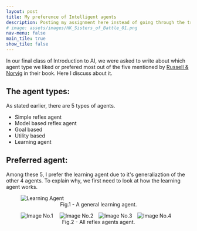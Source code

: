 ```yaml
---
layout: post
title: My preference of Intelligent agents
description: Posting my assignment here instead of going through the trouble of making a PDF
# image: assets/images/HK_Sisters_of_Battle_01.png
nav-menu: false
main_tile: true
show_tile: false
---
```

In our final class of Introduction to AI, we were asked to write about which agent type we liked or prefered most out of the five mentioned by [Russell & Norvig](https://en.wikipedia.org/wiki/Intelligent_agent#CITEREFRussellNorvig2003) in their book. Here I discuss about it.

## The agent types:
As stated earlier, there are 5 types of agents.

* Simple reflex agent
* Model based reflex agent
* Goal based
* Utility based
* Learning agent

## Preferred agent:
Among these 5, I prefer the learning agent due to it's generaliaztion of the other 4 agents. To explain why, we first need to look at how the learning agent works.
<style>
img {
  display: block;
  margin-left: auto;
  margin-right: auto;
}
</style>
<figure>
    <div style="display:flex">
        <div style="flex:1;">
            <div style="flex:1; padding:0 3% 0 0;">
                <img 
                    style="display: block;margin-left: auto;margin-right: auto;width=10%;" 
                    src="{% link assets/images/LearningDiagram1.png %}" 
                    alt="Learning Agent"
                >
            </div>
        </div>
    </div>
    <figcaption align="center">Fig.1 - A general learning agent.</figcaption>
</figure>
<figure>
<div style="display:flex">
    <div style="flex:1;padding:0 1% 0 0">    
        <img src = "{% link assets/images/LearningDiagram1.png %}" alt = "Image No.1">
    </div>
    <div style="flex:1; padding:0 1% 0 0">
        <img src = "{% link assets/images/LearningDiagram1.png %}" alt = "Image No.2">
    </div>
    <!-- <div style="flex:1"> -->
    <div style="flex:1;padding:0 1% 0 0">    
        <img src = "{% link assets/images/LearningDiagram1.png %}" alt = "Image No.3">
    </div>
    <div style="flex:1; padding:0 1% 0 0">
        <img src = "{% link assets/images/LearningDiagram1.png %}" alt = "Image No.4">
    </div>
</div>
<figcaption align="center">Fig.2 - All reflex agents agent.</figcaption>
</figure>



